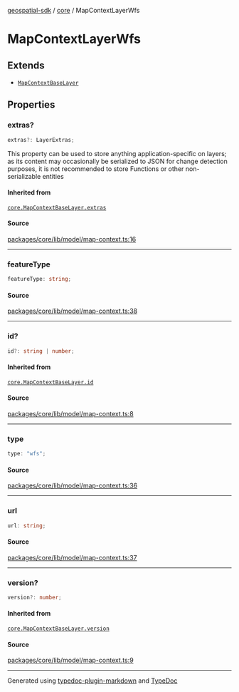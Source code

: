[geospatial-sdk](../../index.md) / [core](../index.md) / MapContextLayerWfs

# MapContextLayerWfs

## Extends

- [`MapContextBaseLayer`](MapContextBaseLayer.md)

## Properties

### extras?

```ts
extras?: LayerExtras;
```

This property can be used to store anything application-specific on layers; as its content may occasionally
be serialized to JSON for change detection purposes, it is not recommended to store Functions or other
non-serializable entities

#### Inherited from

[`core.MapContextBaseLayer.extras`](MapContextBaseLayer.md#extras)

#### Source

[packages/core/lib/model/map-context.ts:16](https://github.com/jahow/geospatial-sdk/blob/eda8b4f/packages/core/lib/model/map-context.ts#L16)

---

### featureType

```ts
featureType: string;
```

#### Source

[packages/core/lib/model/map-context.ts:38](https://github.com/jahow/geospatial-sdk/blob/eda8b4f/packages/core/lib/model/map-context.ts#L38)

---

### id?

```ts
id?: string | number;
```

#### Inherited from

[`core.MapContextBaseLayer.id`](MapContextBaseLayer.md#id)

#### Source

[packages/core/lib/model/map-context.ts:8](https://github.com/jahow/geospatial-sdk/blob/eda8b4f/packages/core/lib/model/map-context.ts#L8)

---

### type

```ts
type: "wfs";
```

#### Source

[packages/core/lib/model/map-context.ts:36](https://github.com/jahow/geospatial-sdk/blob/eda8b4f/packages/core/lib/model/map-context.ts#L36)

---

### url

```ts
url: string;
```

#### Source

[packages/core/lib/model/map-context.ts:37](https://github.com/jahow/geospatial-sdk/blob/eda8b4f/packages/core/lib/model/map-context.ts#L37)

---

### version?

```ts
version?: number;
```

#### Inherited from

[`core.MapContextBaseLayer.version`](MapContextBaseLayer.md#version)

#### Source

[packages/core/lib/model/map-context.ts:9](https://github.com/jahow/geospatial-sdk/blob/eda8b4f/packages/core/lib/model/map-context.ts#L9)

---

Generated using [typedoc-plugin-markdown](https://www.npmjs.com/package/typedoc-plugin-markdown) and [TypeDoc](https://typedoc.org/)
